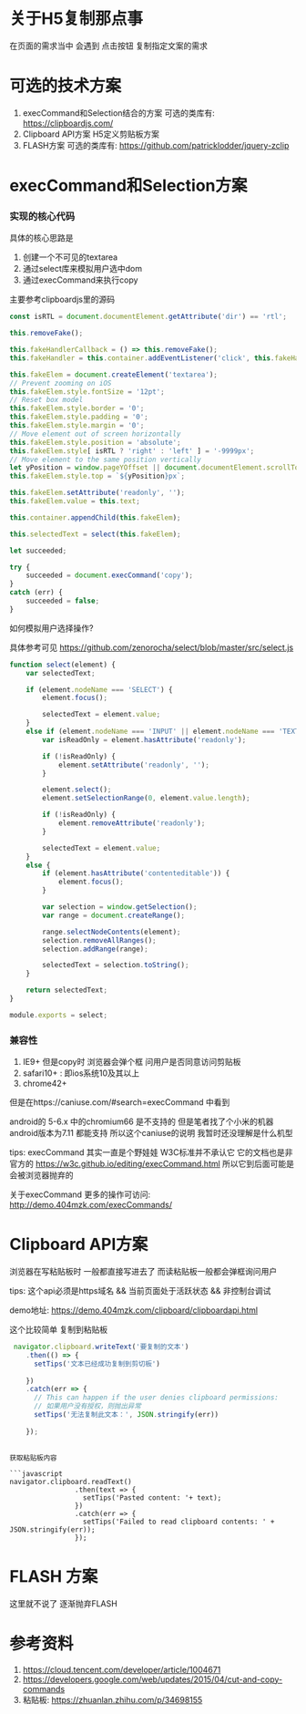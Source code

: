 # 关于H5复制那点事

在页面的需求当中 会遇到 点击按钮 复制指定文案的需求

# 可选的技术方案 

1. execCommand和Selection结合的方案 可选的类库有: https://clipboardjs.com/
2. Clipboard API方案 H5定义剪贴板方案 
3. FLASH方案 可选的类库有: https://github.com/patricklodder/jquery-zclip

# execCommand和Selection方案

### 实现的核心代码

具体的核心思路是

1. 创建一个不可见的textarea
2. 通过select库来模拟用户选中dom 
3. 通过execCommand来执行copy

主要参考clipboardjs里的源码

```javascript
const isRTL = document.documentElement.getAttribute('dir') == 'rtl';

this.removeFake();

this.fakeHandlerCallback = () => this.removeFake();
this.fakeHandler = this.container.addEventListener('click', this.fakeHandlerCallback) || true;

this.fakeElem = document.createElement('textarea');
// Prevent zooming on iOS
this.fakeElem.style.fontSize = '12pt';
// Reset box model
this.fakeElem.style.border = '0';
this.fakeElem.style.padding = '0';
this.fakeElem.style.margin = '0';
// Move element out of screen horizontally
this.fakeElem.style.position = 'absolute';
this.fakeElem.style[ isRTL ? 'right' : 'left' ] = '-9999px';
// Move element to the same position vertically
let yPosition = window.pageYOffset || document.documentElement.scrollTop;
this.fakeElem.style.top = `${yPosition}px`;

this.fakeElem.setAttribute('readonly', '');
this.fakeElem.value = this.text;

this.container.appendChild(this.fakeElem);

this.selectedText = select(this.fakeElem);

let succeeded;

try {
    succeeded = document.execCommand('copy');
}
catch (err) {
    succeeded = false;
}
```

如何模拟用户选择操作? 

具体参考可见 https://github.com/zenorocha/select/blob/master/src/select.js


```javascript
function select(element) {
    var selectedText;

    if (element.nodeName === 'SELECT') {
        element.focus();

        selectedText = element.value;
    }
    else if (element.nodeName === 'INPUT' || element.nodeName === 'TEXTAREA') {
        var isReadOnly = element.hasAttribute('readonly');

        if (!isReadOnly) {
            element.setAttribute('readonly', '');
        }

        element.select();
        element.setSelectionRange(0, element.value.length);

        if (!isReadOnly) {
            element.removeAttribute('readonly');
        }

        selectedText = element.value;
    }
    else {
        if (element.hasAttribute('contenteditable')) {
            element.focus();
        }

        var selection = window.getSelection();
        var range = document.createRange();

        range.selectNodeContents(element);
        selection.removeAllRanges();
        selection.addRange(range);

        selectedText = selection.toString();
    }

    return selectedText;
}

module.exports = select;
```

### 兼容性

1. IE9+ 但是copy时 浏览器会弹个框 问用户是否同意访问剪贴板
2. safari10+ : 即ios系统10及其以上
3. chrome42+

但是在https://caniuse.com/#search=execCommand 中看到

android的 5-6.x 中的chromium66 是不支持的 但是笔者找了个小米的机器 android版本为7.11 都能支持 所以这个caniuse的说明 我暂时还没理解是什么机型

tips: execCommand 其实一直是个野娃娃 W3C标准并不承认它 它的文档也是非官方的 https://w3c.github.io/editing/execCommand.html 所以它到后面可能是会被浏览器抛弃的

关于execCommand 更多的操作可访问: http://demo.404mzk.com/execCommands/

# Clipboard API方案

浏览器在写粘贴板时 一般都直接写进去了 而读粘贴板一般都会弹框询问用户

tips: 这个api必须是https域名 && 当前页面处于活跃状态 && 非控制台调试

demo地址: https://demo.404mzk.com/clipboard/clipboardapi.html

这个比较简单 复制到粘贴板

```javascript
 navigator.clipboard.writeText('要复制的文本')
    .then(() => {
      setTips('文本已经成功复制到剪切板')
     
    })
    .catch(err => {
      // This can happen if the user denies clipboard permissions:
      // 如果用户没有授权，则抛出异常
      setTips('无法复制此文本：', JSON.stringify(err))
     
    });
```

```

获取粘贴板内容 

```javascript
navigator.clipboard.readText()
                .then(text => {
                  setTips('Pasted content: '+ text);
                })
                .catch(err => {
                  setTips('Failed to read clipboard contents: ' + JSON.stringify(err));
                });
```
# FLASH 方案

这里就不说了 逐渐抛弃FLASH

# 参考资料

1. https://cloud.tencent.com/developer/article/1004671
2. https://developers.google.com/web/updates/2015/04/cut-and-copy-commands
3. 粘贴板: https://zhuanlan.zhihu.com/p/34698155